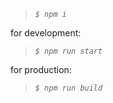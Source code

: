   > *`$ npm i`*
>
for development:
  > *`$ npm run start`*
>  
for production:  
  > *`$ npm run build`*

